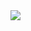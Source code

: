 <img src="https://user-images.githubusercontent.com/39395681/74628150-9ef10900-5133-11ea-9e1e-f423e86f0fd2.png" >
